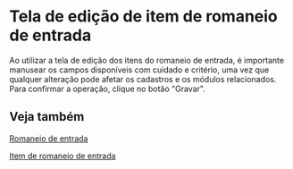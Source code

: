 # Tela de edição de item de romaneio de entrada

Ao utilizar a tela de edição dos itens do romaneio de entrada, é importante manusear os campos disponíveis com cuidado e critério, uma vez que qualquer alteração pode afetar os cadastros e os módulos relacionados. 
Para confirmar a operação, clique no botão "Gravar".

## Veja também

[Romaneio de entrada](incomingList)

[Item de romaneio de entrada](incomingListItem)